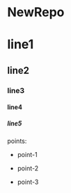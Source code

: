 # NewRepo

# line1

## line2

### line3

#### line4

##### line5

points:

* point-1

* point-2

* point-3
